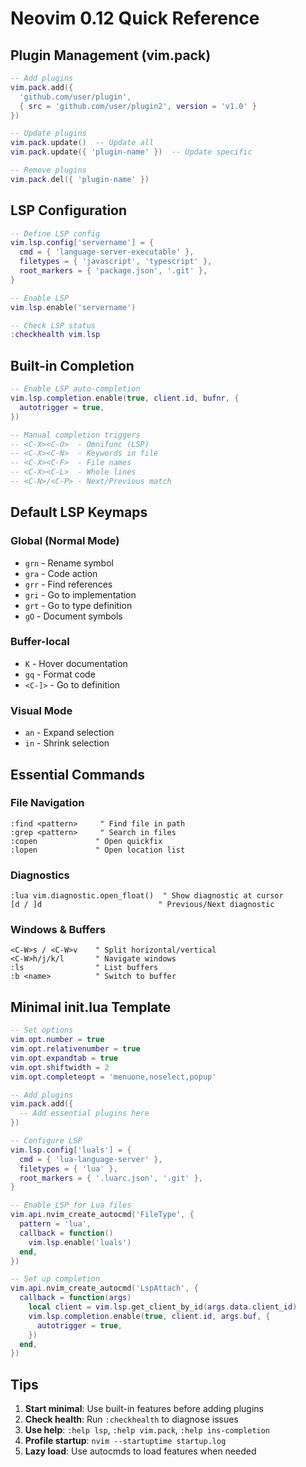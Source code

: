 # Neovim 0.12 Quick Reference

## Plugin Management (vim.pack)

```lua
-- Add plugins
vim.pack.add({
  'github.com/user/plugin',
  { src = 'github.com/user/plugin2', version = 'v1.0' }
})

-- Update plugins
vim.pack.update()  -- Update all
vim.pack.update({ 'plugin-name' })  -- Update specific

-- Remove plugins
vim.pack.del({ 'plugin-name' })
```

## LSP Configuration

```lua
-- Define LSP config
vim.lsp.config['servername'] = {
  cmd = { 'language-server-executable' },
  filetypes = { 'javascript', 'typescript' },
  root_markers = { 'package.json', '.git' },
}

-- Enable LSP
vim.lsp.enable('servername')

-- Check LSP status
:checkhealth vim.lsp
```

## Built-in Completion

```lua
-- Enable LSP auto-completion
vim.lsp.completion.enable(true, client.id, bufnr, {
  autotrigger = true,
})

-- Manual completion triggers
-- <C-X><C-O>  - Omnifunc (LSP)
-- <C-X><C-N>  - Keywords in file
-- <C-X><C-F>  - File names
-- <C-X><C-L>  - Whole lines
-- <C-N>/<C-P> - Next/Previous match
```

## Default LSP Keymaps

### Global (Normal Mode)
- `grn` - Rename symbol
- `gra` - Code action
- `grr` - Find references
- `gri` - Go to implementation
- `grt` - Go to type definition
- `gO` - Document symbols

### Buffer-local
- `K` - Hover documentation
- `gq` - Format code
- `<C-]>` - Go to definition

### Visual Mode
- `an` - Expand selection
- `in` - Shrink selection

## Essential Commands

### File Navigation
```vim
:find <pattern>     " Find file in path
:grep <pattern>     " Search in files
:copen             " Open quickfix
:lopen             " Open location list
```

### Diagnostics
```vim
:lua vim.diagnostic.open_float()  " Show diagnostic at cursor
[d / ]d                          " Previous/Next diagnostic
```

### Windows & Buffers
```vim
<C-W>s / <C-W>v    " Split horizontal/vertical
<C-W>h/j/k/l       " Navigate windows
:ls                " List buffers
:b <name>          " Switch to buffer
```

## Minimal init.lua Template

```lua
-- Set options
vim.opt.number = true
vim.opt.relativenumber = true
vim.opt.expandtab = true
vim.opt.shiftwidth = 2
vim.opt.completeopt = 'menuone,noselect,popup'

-- Add plugins
vim.pack.add({
  -- Add essential plugins here
})

-- Configure LSP
vim.lsp.config['luals'] = {
  cmd = { 'lua-language-server' },
  filetypes = { 'lua' },
  root_markers = { '.luarc.json', '.git' },
}

-- Enable LSP for Lua files
vim.api.nvim_create_autocmd('FileType', {
  pattern = 'lua',
  callback = function()
    vim.lsp.enable('luals')
  end,
})

-- Set up completion
vim.api.nvim_create_autocmd('LspAttach', {
  callback = function(args)
    local client = vim.lsp.get_client_by_id(args.data.client_id)
    vim.lsp.completion.enable(true, client.id, args.buf, {
      autotrigger = true,
    })
  end,
})
```

## Tips

1. **Start minimal**: Use built-in features before adding plugins
2. **Check health**: Run `:checkhealth` to diagnose issues
3. **Use help**: `:help lsp`, `:help vim.pack`, `:help ins-completion`
4. **Profile startup**: `nvim --startuptime startup.log`
5. **Lazy load**: Use autocmds to load features when needed